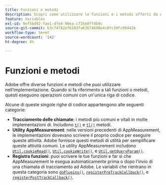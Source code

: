 ```yaml
---
title: Funzioni e metodi
description: Scopri come utilizzare le funzioni e i metodi offerti da Adobe nella tua implementazione.
feature: Variables
exl-id: 9ef5bd92-fae1-4fe4-90ea-c735e8ff4b9c
source-git-commit: b3c74782ef6183fa63674b98e4c0fc39fc09441b
workflow-type: tm+mt
source-wordcount: '142'
ht-degree: 4%

---
```


# Funzioni e metodi

Adobe offre diverse funzioni e metodi che puoi utilizzare nell’implementazione. Quando si fa riferimento a tali funzioni o metodi, questi eseguono operazioni comuni con un&#39;unica riga di codice.

Alcune di queste singole righe di codice appartengono alle seguenti categorie:

* **Tracciamento delle chiamate**: i metodi più comuni e vitali in molte implementazioni di. Includono [`t()`](t-method.md) e [`tl()`](tl-method.md) metodi.
* **Utility AppMeasurement**: nelle versioni precedenti di AppMeasurement, le implementazioni dovevano scrivere il proprio codice per eseguire queste attività. Adobe fornisce questi metodi di utilità per semplificare queste attività comuni. Le utility AppMeasurement includono [`Util.cookieRead()`](util-cookieread.md), [`Util.cookieWrite()`](util-cookiewrite.md), e [`Util.getQueryParam()`](util-getqueryparam.md).
* **Registra funzioni**: puoi scrivere le tue funzioni e far sì che AppMeasurement le esegua automaticamente prima o dopo l’invio di una chiamata di tracciamento ad Adobe. Le variabili che rientrano in questa categoria sono [`doPlugins()`](doplugins.md), [`registerPreTrackCallback()`](registerpretrackcallback.md), e [`registerPostTrackCallback()`](registerposttrackcallback.md).
